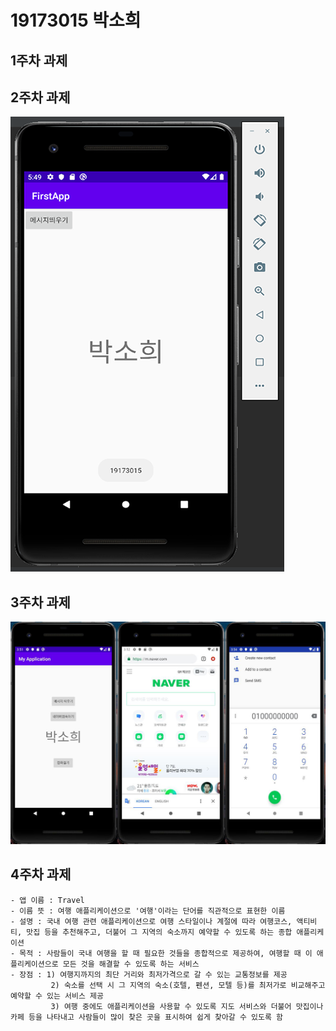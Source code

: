 # 19173015 박소희

## 1주차 과제

## 2주차 과제
<img width="" height="" src="./Png/2주차.png"></img>

## 3주차 과제
<img width="" height="" src="./Png/3주차.png"></img>

## 4주차 과제
    - 앱 이름 : Travel
    - 이름 뜻 : 여행 애플리케이션으로 '여행'이라는 단어를 직관적으로 표현한 이름
    - 설명 : 국내 여행 관련 애플리케이션으로 여행 스타일이나 계절에 따라 여행코스, 액티비티, 맛집 등을 추천해주고, 더불어 그 지역의 숙소까지 예약할 수 있도록 하는 종합 애플리케이션
    - 목적 : 사람들이 국내 여행을 할 때 필요한 것들을 종합적으로 제공하여, 여행할 때 이 애플리케이션으로 모든 것을 해결할 수 있도록 하는 서비스
    - 장점 : 1) 여행지까지의 최단 거리와 최저가격으로 갈 수 있는 교통정보를 제공
             2) 숙소를 선택 시 그 지역의 숙소(호텔, 펜션, 모텔 등)를 최저가로 비교해주고 예약할 수 있는 서비스 제공
             3) 여행 중에도 애플리케이션을 사용할 수 있도록 지도 서비스와 더불어 맛집이나 카페 등을 나타내고 사람들이 많이 찾은 곳을 표시하여 쉽게 찾아갈 수 있도록 함
